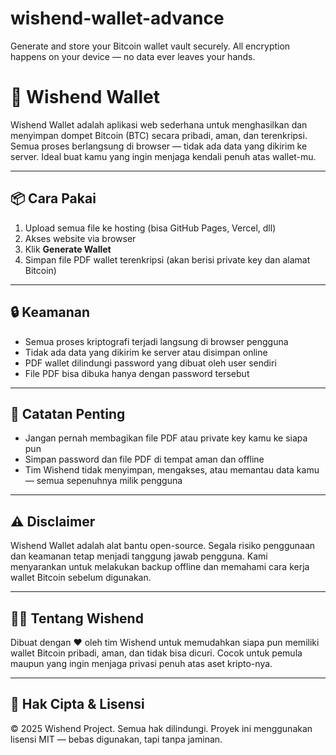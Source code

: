 # wishend-wallet-advance
Generate and store your Bitcoin wallet vault securely. All encryption happens on your device — no data ever leaves your hands.
# 🚀 Wishend Wallet

Wishend Wallet adalah aplikasi web sederhana untuk menghasilkan dan menyimpan dompet Bitcoin (BTC) secara pribadi, aman, dan terenkripsi. Semua proses berlangsung di browser — tidak ada data yang dikirim ke server. Ideal buat kamu yang ingin menjaga kendali penuh atas wallet-mu.

---

## 📦 Cara Pakai
1. Upload semua file ke hosting (bisa GitHub Pages, Vercel, dll)
2. Akses website via browser
3. Klik **Generate Wallet**
4. Simpan file PDF wallet terenkripsi (akan berisi private key dan alamat Bitcoin)

---

## 🔒 Keamanan
- Semua proses kriptografi terjadi langsung di browser pengguna
- Tidak ada data yang dikirim ke server atau disimpan online
- PDF wallet dilindungi password yang dibuat oleh user sendiri
- File PDF bisa dibuka hanya dengan password tersebut

---

## 📌 Catatan Penting
- Jangan pernah membagikan file PDF atau private key kamu ke siapa pun
- Simpan password dan file PDF di tempat aman dan offline
- Tim Wishend tidak menyimpan, mengakses, atau memantau data kamu — semua sepenuhnya milik pengguna

---

## ⚠️ Disclaimer
Wishend Wallet adalah alat bantu open-source. Segala risiko penggunaan dan keamanan tetap menjadi tanggung jawab pengguna. Kami menyarankan untuk melakukan backup offline dan memahami cara kerja wallet Bitcoin sebelum digunakan.

---

## 👨‍💻 Tentang Wishend
Dibuat dengan ❤️ oleh tim Wishend untuk memudahkan siapa pun memiliki wallet Bitcoin pribadi, aman, dan tidak bisa dicuri. Cocok untuk pemula maupun yang ingin menjaga privasi penuh atas aset kripto-nya.

---

## 📄 Hak Cipta & Lisensi
© 2025 Wishend Project. Semua hak dilindungi. Proyek ini menggunakan lisensi MIT — bebas digunakan, tapi tanpa jaminan.
